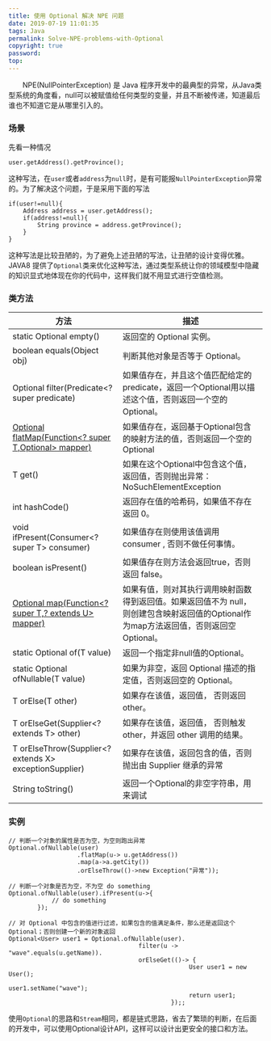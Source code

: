 ```yaml
---
title: 使用 Optional 解决 NPE 问题
date: 2019-07-19 11:01:35
tags: Java
permalink: Solve-NPE-problems-with-Optional
copyright: true
password:
top:
---
```


　　NPE(NullPointerException) 是 Java 程序开发中的最典型的异常，从Java类型系统的角度看，null可以被赋值给任何类型的变量，并且不断被传递，知道最后谁也不知道它是从哪里引入的。
<!-- more -->
 
### 场景

先看一种情况
```
user.getAddress().getProvince();
```
这种写法，在`user`或者`address`为`null`时，是有可能报`NullPointerException`异常的。为了解决这个问题，于是采用下面的写法
```
if(user!=null){
    Address address = user.getAddress();
    if(address!=null){
        String province = address.getProvince();
    }
}
```
这种写法是比较丑陋的，为了避免上述丑陋的写法，让丑陋的设计变得优雅。JAVA8 提供了`Optional`类来优化这种写法，通过类型系统让你的领域模型中隐藏的知识显式地体现在你的代码中，这样我们就不用显式进行空值检测。

### 类方法

| 方法 | 描述 | 
| ------ | ------ |
| static <T> Optional<T> empty() | 返回空的 Optional 实例。 | 
| boolean equals(Object obj) | 判断其他对象是否等于 Optional。 | 
| Optional<T> filter(Predicate<? super <T> predicate) | 如果值存在，并且这个值匹配给定的 predicate，返回一个Optional用以描述这个值，否则返回一个空的Optional。 |
| <U> Optional<U> flatMap(Function<? super T,Optional<U>> mapper) | 如果值存在，返回基于Optional包含的映射方法的值，否则返回一个空的Optional |
| T get() | 如果在这个Optional中包含这个值，返回值，否则抛出异常：NoSuchElementException |
| int hashCode() | 返回存在值的哈希码，如果值不存在 返回 0。 |
| void ifPresent(Consumer<? super T> consumer) | 如果值存在则使用该值调用 consumer , 否则不做任何事情。 |
| boolean isPresent() | 如果值存在则方法会返回true，否则返回 false。 |
| <U>Optional<U> map(Function<? super T,? extends U> mapper) | 如果有值，则对其执行调用映射函数得到返回值。如果返回值不为 null，则创建包含映射返回值的Optional作为map方法返回值，否则返回空Optional。 |
| static <T> Optional<T> of(T value) | 返回一个指定非null值的Optional。 |
| static <T> Optional<T> ofNullable(T value) | 如果为非空，返回 Optional 描述的指定值，否则返回空的 Optional。 |
| T orElse(T other) | 如果存在该值，返回值， 否则返回 other。 |
| T orElseGet(Supplier<? extends T> other) | 如果存在该值，返回值， 否则触发 other，并返回 other 调用的结果。 |
| <X extends Throwable> T orElseThrow(Supplier<? extends X> exceptionSupplier) | 如果存在该值，返回包含的值，否则抛出由 Supplier 继承的异常 |
| String toString() | 返回一个Optional的非空字符串，用来调试 |

### 实例
```
// 判断一个对象的属性是否为空，为空则跑出异常
Optional.ofNullable(user)
                   .flatMap(u-> u.getAddress())
                   .map(a->a.getCity())
                   .orElseThrow(()->new Exception("异常"));
               
// 判断一个对象是否为空，不为空 do something
Optional.ofNullable(user).ifPresent(u->{
            // do something
        });

// 对 Optional 中包含的值进行过滤，如果包含的值满足条件，那么还是返回这个 Optional；否则创建一个新的对象返回
Optional<User> user1 = Optional.ofNullable(user).
                                    filter(u -> "wave".equals(u.getName)).
                                    orElseGet(()-> {
                                                  User user1 = new User();
                                                  user1.setName("wave");
                                                  return user1;
                                             });;

```

使用`Optional`的思路和`Stream`相同，都是链式思路，省去了繁琐的判断，在后面的开发中，可以使用Optional设计API，这样可以设计出更安全的接口和方法。
